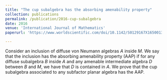 ```yaml
---
title: "The cup subalgebra has the absorbing amenability property"
collection: publications
permalink: /publication/2016-cup-subalgebra
date: 2016
venue: 'International Journal of Mathematics'
paperurl: 'https://www.worldscientific.com/doi/10.1142/S0129167X16500130'

---
```


Consider an inclusion of diffuse von Neumann algebras *A* inside *M*. We say that the inclusion has the absorbing amenability property (AAP) if for any diffuse subalgebra *B* inside *A* and any amenable intermediate algebra *D* between *B* and *M*, we have that *D* is contained in *A*. We prove that the cup subalgebra associated to any subfactor planar algebra has the AAP.

